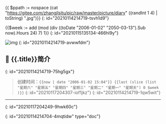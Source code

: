 {{ $ppath := nospace (cat "https://gitee.com/zhangjlsjtu/pic/raw/master/picture/diary" ((randInt 1 4) | toString) ".jpg")}}
{: id="20210114214719-tsvh1d9"}

{{$week := add (mod (div ((toDate "2006-01-02" "2050-03-13").Sub now).Hours 24) 7) 1}}
{: id="20210115135134-466hl9y"}

![img]({{$ppath}})
{: id="20210114214719-avwwfdm"}

## 📖 {{.title}}简介
{: id="20210114214719-75hg5gx"}

> 创建时间：`{{now | date "2006-01-02 15:04"}} {{last (slice (list "星期六" "星期五" "星期四" "星期三" "星期二" "星期一" "星期天") 0 $week )}}`
> {: id="20210117204307-iof1jkz"}
{: id="20210114214719-1qw5wit"}

---

{: id="20210117204249-9hwk60c"}


{: id="20210114214704-4mqtidw" type="doc"}
